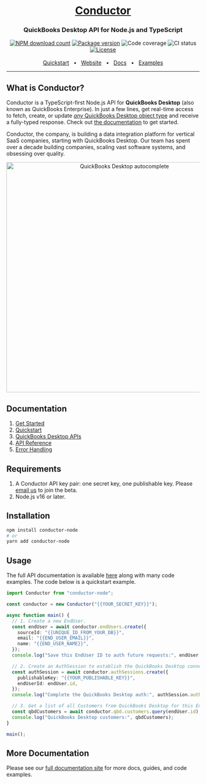 <!-- markdownlint-disable MD033 MD041 -->
<div align="center">
  <h1><a href="https://conductor.is">Conductor</a></h1>
  <h3>QuickBooks Desktop API for Node.js and TypeScript</h3>
  <a href="https://npmjs.com/package/conductor-node"><img src="https://img.shields.io/npm/dm/conductor-node.svg?logo=npm" alt="NPM download count"></a>
  <a href="https://npmjs.org/package/conductor-node"><img src="https://img.shields.io/npm/v/conductor-node.svg?logo=npm" alt="Package version"></a>
  <img src="https://img.shields.io/badge/coverage-100%25-brightgreen" alt="Code coverage">
  <img src="https://img.shields.io/badge/CI-passing-brightgreen?logo=github" alt="CI status">
  <a href="LICENSE"><img src="https://img.shields.io/npm/l/conductor-node.svg?color=blue&logo=github" alt="License" /></a>
  <br />
  <br />
  <a href="https://docs.conductor.is/overview/quickstart">Quickstart</a>
  <span>&nbsp;&nbsp;•&nbsp;&nbsp;</span>
  <a href="https://conductor.is">Website</a>
  <span>&nbsp;&nbsp;•&nbsp;&nbsp;</span>
  <a href="https://docs.conductor.is">Docs</a>
  <span>&nbsp;&nbsp;•&nbsp;&nbsp;</span>
  <a href="https://docs.conductor.is/qbd/examples">Examples</a>
  <br />
  <hr />
</div>

## What is Conductor?

Conductor is a TypeScript-first Node.js API for **QuickBooks Desktop** (also known as QuickBooks Enterprise). In just a few lines, get real-time access to fetch, create, or update [_any_ QuickBooks Desktop object type](https://docs.conductor.is/qbd/api#supported-object-types) and receive a fully-typed response. Check out [the documentation](https://docs.conductor.is) to get started.

Conductor, the company, is building a data integration platform for vertical SaaS companies, starting with QuickBooks Desktop. Our team has spent over a decade building companies, scaling vast software systems, and obsessing over quality.

<!-- markdownlint-disable MD033 -->
<div align="center">
  <a href="https://docs.conductor.is"><img src="https://user-images.githubusercontent.com/170023/213273732-83dd6881-0b36-4787-820b-bd55cdc8444f.jpg" alt="QuickBooks Desktop autocomplete" width="600" /></a>
</div>

## Documentation

1. [Get Started](https://docs.conductor.is/overview/get-started)
2. [Quickstart](https://docs.conductor.is/overview/quickstart)
3. [QuickBooks Desktop APIs](https://docs.conductor.is/qbd/api)
4. [API Reference](https://docs.conductor.is/apis)
5. [Error Handling](https://docs.conductor.is/usage/error-handling)

## Requirements

1. A Conductor API key pair: one secret key, one publishable key. Please [email us](mailto:hello@conductor.is?subject=Conductor%20Beta%20Access&body=Hello!%20Tell%20us%20a%20bit%20about%20what%20you%20are%20building:%20) to join the beta.
2. Node.js v16 or later.

## Installation

```sh
npm install conductor-node
# or
yarn add conductor-node
```

## Usage

The full API documentation is available [here](https://docs.conductor.is) along with many code examples. The code below is a quickstart example.

```ts
import Conductor from "conductor-node";

const conductor = new Conductor("{{YOUR_SECRET_KEY}}");

async function main() {
  // 1. Create a new EndUser.
  const endUser = await conductor.endUsers.create({
    sourceId: "{{UNIQUE_ID_FROM_YOUR_DB}}",
    email: "{{END_USER_EMAIL}}",
    name: "{{END_USER_NAME}}",
  });
  console.log("Save this EndUser ID to auth future requests:", endUser.id);

  // 2. Create an AuthSession to establish the QuickBooks Desktop connection.
  const authSession = await conductor.authSessions.create({
    publishableKey: "{{YOUR_PUBLISHABLE_KEY}}",
    endUserId: endUser.id,
  });
  console.log("Complete the QuickBooks Desktop auth:", authSession.authFlowUrl);

  // 3. Get a list of all Customers from QuickBooks Desktop for this EndUser.
  const qbdCustomers = await conductor.qbd.customers.query(endUser.id);
  console.log("QuickBooks Desktop customers:", qbdCustomers);
}

main();
```

## More Documentation

Please see our [full documentation site](https://docs.conductor.is) for more docs, guides, and code examples.
